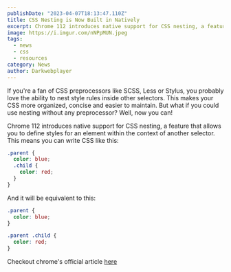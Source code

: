 ```yaml
---
publishDate: "2023-04-07T18:13:47.110Z"
title: CSS Nesting is Now Built in Natively
excerpt: Chrome 112 introduces native support for CSS nesting, a feature that allows you to define styles for an element within the context of another selector.
image: https://i.imgur.com/nNPpMUN.jpeg
tags:
  - news
  - css
  - resources
category: News
author: Darkwebplayer
---
```


If you're a fan of CSS preprocessors like SCSS, Less or Stylus, you probably love the ability to nest style rules inside other selectors. This makes your CSS more organized, concise and easier to maintain. But what if you could use nesting without any preprocessor? Well, now you can!

Chrome 112 introduces native support for CSS nesting, a feature that allows you to define styles for an element within the context of another selector. This means you can write CSS like this:

```css
.parent {
  color: blue;
  .child {
    color: red;
  }
}
```

And it will be equivalent to this:

```css
.parent {
  color: blue;
}

.parent .child {
  color: red;
}
```

Checkout chrome's official article [here](https://developer.chrome.com/articles/css-nesting/)
